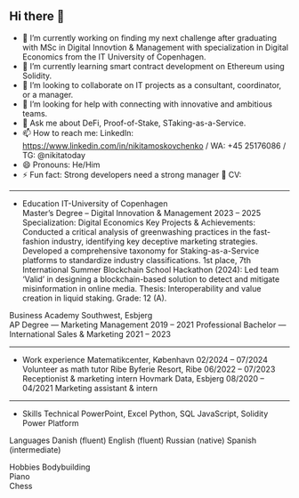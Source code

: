 ## Hi there 👋


- 🔭 I’m currently working on finding my next challenge after graduating with MSc in Digital Innovtion & Management with specialization in Digital Economics from the IT University of Copenhagen.
- 🌱 I’m currently learning smart contract development on Ethereum using Solidity.
- 👯 I’m looking to collaborate on IT projects as a consultant, coordinator, or a manager.
- 🤔 I’m looking for help with connecting with innovative and ambitious teams.
- 💬 Ask me about DeFi, Proof-of-Stake, STaking-as-a-Service.
- 📫 How to reach me: LinkedIn: https://www.linkedin.com/in/nikitamoskovchenko /  WA: +45 25176086 /  TG: @nikitatoday 
- 😄 Pronouns: He/Him
- ⚡ Fun fact: Strong developers need a strong manager 💪
CV:
__________________________________________________________________________________________________________________________________________________________________________________________
- Education 
IT-University of Copenhagen							
Master’s Degree – Digital Innovation & Management 		         2023 – 2025
Specialization: Digital Economics
Key Projects & Achievements: 
Conducted a critical analysis of greenwashing practices in the fast-fashion industry, identifying key deceptive marketing strategies.
Developed a comprehensive taxonomy for Staking-as-a-Service platforms to standardize industry classifications.
1st place, 7th International Summer Blockchain School Hackathon (2024): Led team ‘Valid’ in designing a blockchain-based solution to detect and mitigate misinformation in online media.
Thesis: Interoperability and value creation in liquid staking. Grade: 12 (A).

Business Academy Southwest, Esbjerg				
AP Degree — Marketing Management				  	                    2019 – 2021
Professional Bachelor — International Sales & Marketing		      2021 – 2023

__________________________________________________________________________________________________________________________________________________________________________________________
- Work experience
Matematikcenter, København				                        		02/2024 – 07/2024
Volunteer as math tutor
Ribe Byferie Resort, Ribe							                        06/2022 – 07/2023 
Receptionist & marketing intern
Hovmark Data, Esbjerg						                             	08/2020 – 04/2021 
Marketing assistant & intern 

__________________________________________________________________________________________________________________________________________________________________________________________
- Skills 
Technical
PowerPoint, Excel
Python, SQL
JavaScript, Solidity 
Power Platform

Languages
Danish (fluent)
English (fluent)
Russian (native)
Spanish (intermediate)

Hobbies
Bodybuilding    
Piano  
Chess 

